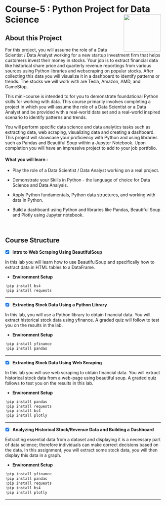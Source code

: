 # Course-5 : Python Project for Data Science <img src="https://raw.githubusercontent.com/roshangrewal/IBM-Data-Science-Professional-Certification/master/IBM-Banner.png" align="right" width="120" />


## About this Project
For this project, you will assume the role of a Data Scientist / Data Analyst working for a new startup investment firm that helps customers invest their money in stocks. Your job is to extract financial data like historical share price and quarterly revenue reportings from various sources using Python libraries and webscraping on popular stocks. After collecting this data you will visualize it in a dashboard to identify patterns or trends. The stocks we will work with are Tesla, Amazon, AMD, and GameStop.

This mini-course is intended to for you to demonstrate foundational Python skills for working with data. This course primarily involves completing a project in which you will assume the role of a Data Scientist or a Data Analyst and be provided with a real-world data set and a real-world inspired scenario to identify patterns and trends. 

You will perform specific data science and data analytics tasks such as extracting data, web scraping, visualizing data and creating a dashboard. This project will showcase your proficiency with Python and using libraries such as Pandas and Beautiful Soup within a Jupyter Notebook. Upon completion you will have an impressive project to add to your job portfolio. 
  
 #### What you will learn : 
  
- Play the role of a Data Scientist / Data Analyst working on a real project.

- Demonstrate your Skills in Python - the language of choice for Data Science and Data Analysis. 

- Apply Python fundamentals, Python data structures, and working with data in Python.

- Build a dashboard using Python and libraries like Pandas, Beautiful Soup and Plotly using Jupyter notebook. 

</br>

## Course Structure

- [x] **Intro to Web Scraping Using BeautifulSoup**

In this lab you will learn how to use BeautifulSoup and specifically how to extract data in HTML tables to a DataFrame. 
* **Environment Setup**
```python
!pip install bs4
!pip install requests
```

---

- [x] **Extracting Stock Data Using a Python Library**

In this lab, you will use a Python library to obtain financial data. You will extract historical stock data using yfinance. A graded quiz will follow to test you on the results in the lab.

* **Environment Setup**
```python
!pip install yfinance
!pip install pandas
```

---

- [x] **Extracting Stock Data Using Web Scraping**

In this lab you will use web scraping to obtain financial data. You will extract historical stock data from a web-page using beautiful soup. A graded quiz follows to test you on the results in this lab.

* **Environment Setup**
```python
!pip install pandas
!pip install requests
!pip install bs4
!pip install plotly
```

---

- [x] **Analyzing Historical Stock/Revenue Data and Building a Dashboard**

Extracting essential data from a dataset and displaying it is a necessary part of data science; therefore individuals can make correct decisions based on the data. In this assignment, you will extract some stock data, you will then display this data in a graph.

* **Environment Setup**
```python
!pip install yfinance
!pip install pandas
!pip install requests
!pip install bs4
!pip install plotly
```
---
